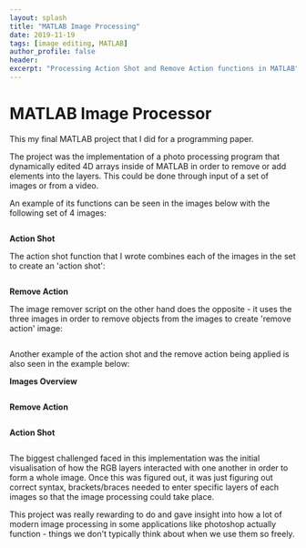 ```yaml
---
layout: splash
title: "MATLAB Image Processing"
date: 2019-11-19
tags: [image editing, MATLAB]
author_profile: false
header:
excerpt: "Processing Action Shot and Remove Action functions in MATLAB"
---
```

# MATLAB Image Processor

This my final MATLAB project that I did for a programming paper.

The project was the implementation of a photo processing program that dynamically
edited 4D arrays inside of MATLAB in order to remove or add elements into the
layers. This could be done through input of a set of images or from a video.


An example of its functions can be seen in the images below with the following set of 4 images:

<img src="{{ site.url }}{{ site.baseurl }}/images/matlab/Overview.JPG" alt="">


**Action Shot**

The action shot function that I wrote combines each of the images in the set to create an 'action shot':

<img src="{{ site.url }}{{ site.baseurl }}/images/matlab/Action Shot.JPG" alt="">


**Remove Action**

The image remover script on the other hand does the opposite - it uses the three images in order to remove objects from the images to create 'remove action' image:

<img src="{{ site.url }}{{ site.baseurl }}/images/matlab/Remove Action.JPG" alt="">

Another example of the action shot and the remove action being applied is also seen in the example below:

**Images Overview**

<img src="{{ site.url }}{{ site.baseurl }}/images/matlab/Overview 2.JPG" alt="">

**Remove Action**

<img src="{{ site.url }}{{ site.baseurl }}/images/matlab/Remove Action 2.JPG" alt="">

**Action Shot**

<img src="{{ site.url }}{{ site.baseurl }}/images/matlab/Action Shot2.JPG" alt="">


The biggest challenged faced in this implementation was the initial visualisation of how the RGB
layers interacted with one another in order to form a whole image. Once this was figured out, it
was just figuring out correct syntax, brackets/braces needed to enter specific layers of each images
so that the image processing could take place.

This project was really rewarding to do and gave insight into how a lot of modern image processing in
some applications like photoshop actually function - things we don't typically think about when we use them so freely.
